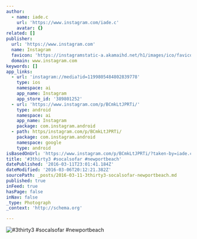 ```yaml
---
author:
  - name: iade.c
    url: 'https://www.instagram.com/iade.c'
    avatar: {}
related: []
publisher:
  url: 'https://www.instagram.com'
  name: Instagram
  favicon: 'https://instagramstatic-a.akamaihd.net/h1/images/ico/favicon.ico/7cdab0872b15.ico'
  domain: www.instagram.com
keywords: []
app_links:
  - url: 'instagram://media?id=1199805484802839778'
    type: ios
    namespace: ai
    app_name: Instagram
    app_store_id: '389801252'
  - url: 'https://www.instagram.com/p/BCmkLtJPRTi/'
    type: android
    namespace: ai
    app_name: Instagram
    package: com.instagram.android
  - path: https/instagram.com/p/BCmkLtJPRTi/
    package: com.instagram.android
    namespace: google
    type: android
isBasedOnUrl: 'https://www.instagram.com/p/BCmkLtJPRTi/?taken-by=iade.c'
title: '#3thirty3 #socalsofar #newportbeach'
datePublished: '2016-03-11T23:01:41.184Z'
dateModified: '2016-03-06T20:12:21.382Z'
sourcePath: _posts/2016-03-11-3thirty3-socalsofar-newportbeach.md
published: true
inFeed: true
hasPage: false
inNav: false
_type: Photograph
_context: 'http://schema.org'

---
```

![&num;3thirty3 &num;socalsofar &num;newportbeach](https://scontent.cdninstagram.com/l/t51.2885-15/s640x640/sh0.08/e35/10964004_947406795335271_859295549_n.jpg?ig_cache_key=MTE5OTgwNTQ4NDgwMjgzOTc3OA%3D%3D.2)